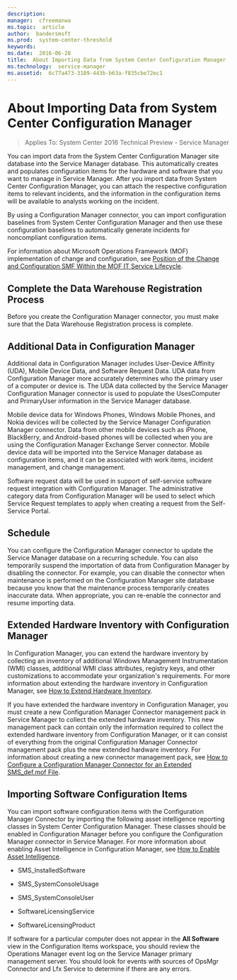 ```yaml
---
description:  
manager:  cfreemanwa
ms.topic:  article
author:  bandersmsft
ms.prod:  system-center-threshold
keywords:  
ms.date:  2016-06-28
title:  About Importing Data from System Center Configuration Manager
ms.technology:  service-manager
ms.assetid:  6c77a473-3189-443b-b63a-f835cbe72ec1
---
```


# About Importing Data from System Center Configuration Manager

>Applies To: System Center 2016 Technical Preview - Service Manager

You can import data from the System Center Configuration Manager site database into the Service Manager database. This automatically creates and populates configuration items for the hardware and software that you want to manage in Service Manager. After you import data from System Center Configuration Manager, you can attach the respective configuration items to relevant incidents, and the information in the configuration items will be available to analysts working on the incident.

By using a Configuration Manager connector, you can import configuration baselines from System Center Configuration Manager and then use these configuration baselines to automatically generate incidents for noncompliant configuration items.

For information about Microsoft Operations Framework (MOF) implementation of change and configuration, see [Position of the Change and Configuration SMF Within the MOF IT Service Lifecycle](http://go.microsoft.com/fwlink/p/?LinkID=115631).

## Complete the Data Warehouse Registration Process
Before you create the Configuration Manager connector, you must make sure that the Data Warehouse Registration process is complete.

## Additional Data in Configuration Manager
Additional data in Configuration Manager includes User-Device Affinity (UDA), Mobile Device Data, and Software Request Data. UDA data from Configuration Manager more accurately determines who the primary user of a computer or device is. The UDA data collected by the Service Manager Configuration Manager connector is used to populate the UsesComputer and PrimaryUser information in the Service Manager database.

Mobile device data for Windows Phones, Windows Mobile Phones, and Nokia devices will be collected by the Service Manager Configuration Manager connector. Data from other mobile devices such as iPhone, BlackBerry, and Android-based phones will be collected when you are using the Configuration Manager Exchange Server connector. Mobile device data will be imported into the Service Manager database as configuration items, and it can be associated with work items, incident management, and change management.

Software request data will be used in support of self-service software request integration with Configuration Manager. The administrative category data from Configuration Manager will be used to select which Service Request templates to apply when creating a request from the Self-Service Portal.

## Schedule
You can configure the Configuration Manager connector to update the Service Manager database on a recurring schedule. You can also temporarily suspend the importation of data from Configuration Manager by disabling the connector. For example, you can disable the connector when maintenance is performed on the Configuration Manager site database because you know that the maintenance process temporarily creates inaccurate data. When appropriate, you can re-enable the connector and resume importing data.

## Extended Hardware Inventory with Configuration Manager
In Configuration Manager, you can extend the hardware inventory by collecting an inventory of additional Windows Management Instrumentation (WMI) classes, additional WMI class attributes, registry keys, and other customizations to accommodate your organization's requirements. For more information about extending the hardware inventory in Configuration Manager, see [How to Extend Hardware Inventory](http://go.microsoft.com/fwlink/p/?LinkID=160640).

If you have extended the hardware inventory in Configuration Manager, you must create a new Configuration Manager Connector management pack in Service Manager to collect the extended hardware inventory. This new management pack can contain only the information required to collect the extended hardware inventory from Configuration Manager, or it can consist of everything from the original Configuration Manager Connector management pack plus the new extended hardware inventory. For information about creating a new connector management pack, see [How to Configure a Configuration Manager Connector for an Extended SMS_def.mof File](How-to-Configure-a-Configuration-Manager-Connector-for-an-Extended-SMS_def.mof-File.md).

## Importing Software Configuration Items
You can import software configuration items with the Configuration Manager Connector by importing  the following asset intelligence reporting classes in System Center Configuration Manager. These classes should be enabled in Configuration Manager before you configure the Configuration Manager connector in Service Manager. For more information about enabling Asset  Intelligence in Configuration Manager, see [How to Enable Asset Intelligence](http://go.microsoft.com/fwlink/p/?LinkId=262404).

-   SMS_InstalledSoftware

-   SMS_SystemConsoleUsage

-   SMS_SystemConsoleUser

-   SoftwareLicensingService

-   SoftwareLicensingProduct

If software for a particular computer does not appear in the **All Software** view in the Configuration Items workspace, you should review the Operations Manager event log on the Service Manager primary management server. You should look for events with sources of OpsMgr Connector and Lfx Service to determine if there are any errors.



